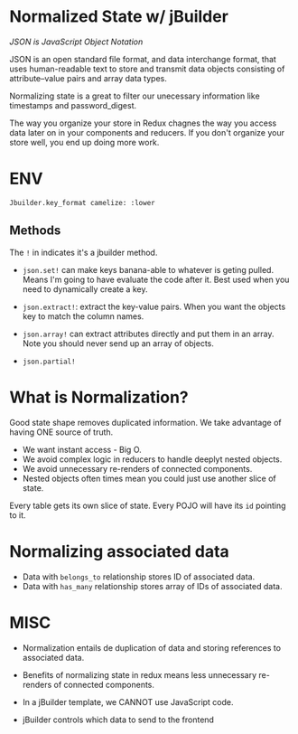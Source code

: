 # Normalized State w/ jBuilder

_JSON is JavaScript Object Notation_

JSON is an open standard file format, and data interchange format, that uses human-readable text to store and transmit data objects consisting of attribute–value pairs and array data types.

Normalizing state is a great to filter our unecessary information like timestamps and password_digest.

The way you organize your store in Redux chagnes the way you access data later on in your components and reducers. If you don't organize your store well, you end up doing more work.

# ENV
`Jbuilder.key_format camelize: :lower`

## Methods

The `!` in indicates it's a jbuilder method.

- `json.set!` can make keys banana-able to whatever is geting pulled. Means I'm going to have evaluate the code after it. Best used when you need to dynamically create a key.

- `json.extract!`: extract the key-value pairs. When you want the objects key to match the column names.

- `json.array!` can extract attributes directly and put them in an array. Note you should never send up an array of objects.

- `json.partial!`

# What is Normalization?

Good state shape removes duplicated information. We take advantage of having ONE source of truth.

- We want instant access - Big O.
- We avoid complex logic in reducers to handle deeplyt nested objects.
- We avoid unnecessary re-renders of connected components.
- Nested objects often times mean you could just use another slice of state.

Every table gets its own slice of state. Every POJO will have its `id` pointing to it.

# Normalizing associated data

- Data with `belongs_to` relationship stores ID of associated data.
- Data with `has_many` relationship stores array of IDs of associated data.

# MISC

 - Normalization entails de duplication of data and storing references to associated data.

 - Benefits of normalizing state in redux means less unnecessary re-renders of connected components.

 - In a jBuilder template, we CANNOT use JavaScript code.

 - jBuilder controls which data to send to the frontend

